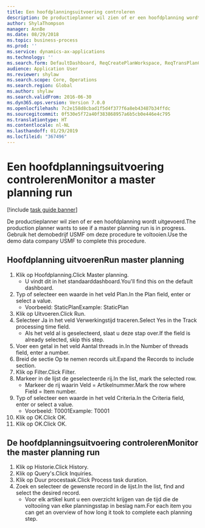 ```yaml
---
title: Een hoofdplanningsuitvoering controleren
description: De productieplanner wil zien of er een hoofdplanning wordt uitgevoerd.
author: ShylaThompson
manager: AnnBe
ms.date: 08/29/2018
ms.topic: business-process
ms.prod: ''
ms.service: dynamics-ax-applications
ms.technology: ''
ms.search.form: DefaultDashboard, ReqCreatePlanWorkspace, ReqTransPlanCard, SysQueryForm, InventItemIdLookupSimple, ReqLog, ReqProcessTaskTrace
audience: Application User
ms.reviewer: shylaw
ms.search.scope: Core, Operations
ms.search.region: Global
ms.author: shylaw
ms.search.validFrom: 2016-06-30
ms.dyn365.ops.version: Version 7.0.0
ms.openlocfilehash: 7c2e158d8cbad1f5d4f377f6a8eb43487b34ffdc
ms.sourcegitcommit: 0f530e5f72a40f383868957a6b5cb0e446e4c795
ms.translationtype: HT
ms.contentlocale: nl-NL
ms.lasthandoff: 01/29/2019
ms.locfileid: "367496"
---
```

# <a name="monitor-a-master-planning-run"></a><span data-ttu-id="7ea6e-103">Een hoofdplanningsuitvoering controleren</span><span class="sxs-lookup"><span data-stu-id="7ea6e-103">Monitor a master planning run</span></span>

[!include [task guide banner](../../includes/task-guide-banner.md)]

<span data-ttu-id="7ea6e-104">De productieplanner wil zien of er een hoofdplanning wordt uitgevoerd.</span><span class="sxs-lookup"><span data-stu-id="7ea6e-104">The production planner wants to see if a master planning run is in progress.</span></span> <span data-ttu-id="7ea6e-105">Gebruik het demobedrijf USMF om deze procedure te voltooien.</span><span class="sxs-lookup"><span data-stu-id="7ea6e-105">Use the demo data company USMF to complete this procedure.</span></span>


## <a name="run-master-planning"></a><span data-ttu-id="7ea6e-106">Hoofdplanning uitvoeren</span><span class="sxs-lookup"><span data-stu-id="7ea6e-106">Run master planning</span></span>
1. <span data-ttu-id="7ea6e-107">Klik op Hoofdplanning.</span><span class="sxs-lookup"><span data-stu-id="7ea6e-107">Click Master planning.</span></span>
    * <span data-ttu-id="7ea6e-108">U vindt dit in het standaarddashboard.</span><span class="sxs-lookup"><span data-stu-id="7ea6e-108">You'll find this on the default dashboard.</span></span>  
2. <span data-ttu-id="7ea6e-109">Typ of selecteer een waarde in het veld Plan.</span><span class="sxs-lookup"><span data-stu-id="7ea6e-109">In the Plan field, enter or select a value.</span></span>
    * <span data-ttu-id="7ea6e-110">Voorbeeld: StaticPlan</span><span class="sxs-lookup"><span data-stu-id="7ea6e-110">Example: StaticPlan</span></span>  
3. <span data-ttu-id="7ea6e-111">Klik op Uitvoeren.</span><span class="sxs-lookup"><span data-stu-id="7ea6e-111">Click Run.</span></span>
4. <span data-ttu-id="7ea6e-112">Selecteer Ja in het veld Verwerkingstijd traceren.</span><span class="sxs-lookup"><span data-stu-id="7ea6e-112">Select Yes in the Track processing time field.</span></span>
    * <span data-ttu-id="7ea6e-113">Als het veld al is geselecteerd, slaat u deze stap over.</span><span class="sxs-lookup"><span data-stu-id="7ea6e-113">If the field is already selected, skip this step.</span></span>  
5. <span data-ttu-id="7ea6e-114">Voer een getal in het veld Aantal threads in.</span><span class="sxs-lookup"><span data-stu-id="7ea6e-114">In the Number of threads field, enter a number.</span></span>
6. <span data-ttu-id="7ea6e-115">Breid de sectie Op te nemen records uit.</span><span class="sxs-lookup"><span data-stu-id="7ea6e-115">Expand the Records to include section.</span></span>
7. <span data-ttu-id="7ea6e-116">Klik op Filter.</span><span class="sxs-lookup"><span data-stu-id="7ea6e-116">Click Filter.</span></span>
8. <span data-ttu-id="7ea6e-117">Markeer in de lijst de geselecteerde rij.</span><span class="sxs-lookup"><span data-stu-id="7ea6e-117">In the list, mark the selected row.</span></span>
    * <span data-ttu-id="7ea6e-118">Markeer de rij waarin Veld = Artikelnummer.</span><span class="sxs-lookup"><span data-stu-id="7ea6e-118">Mark the row where Field = Item number.</span></span>  
9. <span data-ttu-id="7ea6e-119">Typ of selecteer een waarde in het veld Criteria.</span><span class="sxs-lookup"><span data-stu-id="7ea6e-119">In the Criteria field, enter or select a value.</span></span>
    * <span data-ttu-id="7ea6e-120">Voorbeeld: T0001</span><span class="sxs-lookup"><span data-stu-id="7ea6e-120">Example: T0001</span></span>  
10. <span data-ttu-id="7ea6e-121">Klik op OK.</span><span class="sxs-lookup"><span data-stu-id="7ea6e-121">Click OK.</span></span>
11. <span data-ttu-id="7ea6e-122">Klik op OK.</span><span class="sxs-lookup"><span data-stu-id="7ea6e-122">Click OK.</span></span>

## <a name="monitor-the-master-planning-run"></a><span data-ttu-id="7ea6e-123">De hoofdplanningsuitvoering controleren</span><span class="sxs-lookup"><span data-stu-id="7ea6e-123">Monitor the master planning run</span></span>
1. <span data-ttu-id="7ea6e-124">Klik op Historie.</span><span class="sxs-lookup"><span data-stu-id="7ea6e-124">Click History.</span></span>
2. <span data-ttu-id="7ea6e-125">Klik op Query's.</span><span class="sxs-lookup"><span data-stu-id="7ea6e-125">Click Inquiries.</span></span>
3. <span data-ttu-id="7ea6e-126">Klik op Duur procestaak.</span><span class="sxs-lookup"><span data-stu-id="7ea6e-126">Click Process task duration.</span></span>
4. <span data-ttu-id="7ea6e-127">Zoek en selecteer de gewenste record in de lijst.</span><span class="sxs-lookup"><span data-stu-id="7ea6e-127">In the list, find and select the desired record.</span></span>
    * <span data-ttu-id="7ea6e-128">Voor elk artikel kunt u een overzicht krijgen van de tijd die de voltooiing van elke planningsstap in beslag nam.</span><span class="sxs-lookup"><span data-stu-id="7ea6e-128">For each item you can get an overview of how long it took to complete each planning step.</span></span>  

